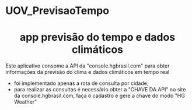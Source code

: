 # UOV_PrevisaoTempo

<h1 align="center"> app previsão do tempo e dados climáticos </h1>

Este aplicativo consome a API da "console.hgbrasil.com" para obter informações da previsão do clima e dados climáticos em tempo real
- foi implementado apenas a rota de consulta por cidade;
- para realizar as consultas é necessário obter a "CHAVE DA API" no site da console.hgbrasil.com, faça o cadastro e gere a chave do modo "HG Weather"
 

